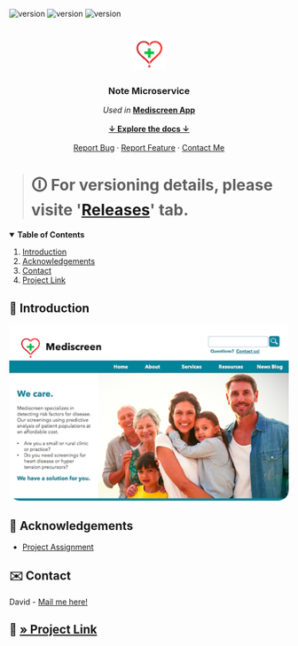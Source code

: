 ![version](https://img.shields.io/badge/Latest_Pre--release-v0.0.1-purple) ![version](https://img.shields.io/badge/Java-1.8.0__312-red) ![version](https://img.shields.io/badge/Spring_Boot-2.6.2-green)

<!-- PROJECT LOGO -->
<br />
<div align="center">
    <img src="src/main/resources/static/logo.png" alt="logo" height="64" />
    <h3 align="center">Note Microservice<i></i></h3>
    <p align="center">
        <i>Used in</i> <b><a href="https://github.com/s2680854/openclassrooms_9th-project_mediscreen-microservice">Mediscreen App</a></b>
        <br />
        <br />
        <a href="#summary"><strong>↓ Explore the docs ↓</strong></a>
        <br />
        <br />
        <a href="https://github.com/s2680854/openclassrooms_9th-project_note-microservice/issues">Report Bug</a>
        ·
        <a href="https://github.com/s2680854/openclassrooms_9th-project_note-microservice/issues">Report Feature</a>
        ·
        <a href="mailto:cordial.desk3307@fastmail.com">Contact Me</a>
    </p>
</div>

> # 🛈 For versioning details, please visite '[Releases](https://github.com/s2680854/openclassrooms_9th-project_note-microservice/releases)' tab.
>

<!-- TABLE OF CONTENTS -->
<details open="open">
<summary id="summary"><b>Table of Contents</b></summary>
    <ol>
        <li><a href="#introduction">Introduction</a></li>
        <li><a href="#acknowledgements">Acknowledgements</a></li>
        <li><a href="#contact">Contact</a></li>
        <li><a href="#project">Project Link</a></li>
    </ol>
</details>

<!-- INTRODUCTION -->
## 📝 Introduction
<p id="introduction"></p>

<div align="center">
    <img src="src/main/resources/static/intro.PNG" alt="header" />
</div>

<!-- ACKNOWLEDGEMENTS -->
## 📝 Acknowledgements
<p id="acknowledgements"></p>

* [Project Assignment](https://openclassrooms.com/fr/paths/191/projects/743/assignment)

<!-- CONTACT -->
## ✉️ Contact
<p id="contact"></p>

David - [Mail me here!](mailto:cordial.desk3307@fastmail.com)

## 🔗 [» Project Link](https://github.com/s2680854/openclassrooms_9th-project_note-microservice)
<p id="project"></p>
